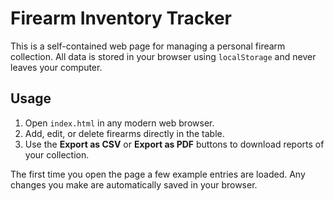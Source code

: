 # Firearm Inventory Tracker

This is a self-contained web page for managing a personal firearm collection. All data is stored in your browser using `localStorage` and never leaves your computer.

## Usage

1. Open `index.html` in any modern web browser.
2. Add, edit, or delete firearms directly in the table.
3. Use the **Export as CSV** or **Export as PDF** buttons to download reports of your collection.

The first time you open the page a few example entries are loaded. Any changes you make are automatically saved in your browser.
